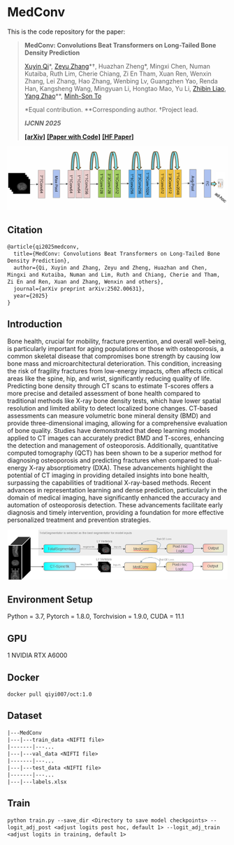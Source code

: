# MedConv
This is the code repository for the paper:
> **MedConv: Convolutions Beat Transformers on Long-Tailed Bone Density Prediction**
> 
> [Xuyin Qi](https://au.linkedin.com/in/xuyin-q-29672524a)\*, [Zeyu Zhang](https://steve-zeyu-zhang.github.io/)\*†, Huazhan Zheng\*, Mingxi Chen, Numan Kutaiba, Ruth Lim, Cherie Chiang, Zi En Tham, Xuan Ren, Wenxin Zhang, Lei Zhang, Hao Zhang, Wenbing Lv, Guangzhen Yao, Renda Han, Kangsheng Wang, Mingyuan Li, Hongtao Mao, Yu Li, [Zhibin Liao](https://researchers.adelaide.edu.au/profile/zhibin.liao), [Yang Zhao](https://yangyangkiki.github.io/)\**, [Minh-Son To](https://scholar.google.com.au/citations?user=NIc4qPsAAAAJ&hl=en)
>
> \*Equal contribution. \**Corresponding author. †Project lead.
>
> <em><b>IJCNN 2025</b></em>
> 
> [**[arXiv]**](https://arxiv.org/abs/2502.00631) [**[Paper with Code]**](https://paperswithcode.com/paper/medconv-convolutions-beat-transformers-on) **[[HF Paper]](https://huggingface.co/papers/2502.00631)**

![framework.](https://github.com/Richardqiyi/MedConv/blob/main/main-graph.png)

## Citation

```
@article{qi2025medconv,
  title={MedConv: Convolutions Beat Transformers on Long-Tailed Bone Density Prediction},
  author={Qi, Xuyin and Zhang, Zeyu and Zheng, Huazhan and Chen, Mingxi and Kutaiba, Numan and Lim, Ruth and Chiang, Cherie and Tham, Zi En and Ren, Xuan and Zhang, Wenxin and others},
  journal={arXiv preprint arXiv:2502.00631},
  year={2025}
}
```

## Introduction

Bone health, crucial for mobility, fracture prevention, and overall well-being, is particularly important for aging populations or those with osteoporosis, a common skeletal disease that compromises bone strength by causing low bone mass and microarchitectural deterioration. This condition, increasing the risk of fragility fractures from low-energy impacts, often affects critical areas like the spine, hip, and wrist, significantly reducing quality of life. Predicting bone density through CT scans to estimate T-scores offers a more precise and detailed assessment of bone health compared to traditional methods like X-ray bone density tests, which have lower spatial resolution and limited ability to detect localized bone changes. CT-based assessments can measure volumetric bone mineral density (BMD) and provide three-dimensional imaging, allowing for a comprehensive evaluation of bone quality. Studies have demonstrated that deep learning models applied to CT images can accurately predict BMD and T-scores, enhancing the detection and management of osteoporosis. Additionally, quantitative computed tomography (QCT) has been shown to be a superior method for diagnosing osteoporosis and predicting fractures when compared to dual-energy X-ray absorptiometry (DXA). These advancements highlight the potential of CT imaging in providing detailed insights into bone health, surpassing the capabilities of traditional X-ray-based methods. Recent advances in representation learning and dense prediction, particularly in the domain of medical imaging, have significantly enhanced the accuracy and automation of osteoporosis detection. These advancements facilitate early diagnosis and timely intervention, providing a foundation for more effective personalized treatment and prevention strategies.

![pipeline.](https://github.com/Richardqiyi/MedConv/blob/main/Comparison_of_segmentators.png)


## Environment Setup
Python = 3.7, Pytorch = 1.8.0, Torchvision = 1.9.0, CUDA = 11.1

## GPU
1 NVIDIA RTX A6000

## Docker
```
docker pull qiyi007/oct:1.0
```

## Dataset
```
|---MedConv
|---|---train_data <NIFTI file>
|-------|---...
|---|---val_data <NIFTI file>
|-------|---...
|---|---test_data <NIFTI file>
|-------|---...
|---|---labels.xlsx
```
## Train
```
python train.py --save_dir <Directory to save model checkpoints> --logit_adj_post <adjust logits post hoc, default 1> --logit_adj_train <adjust logits in training, default 1>
```







